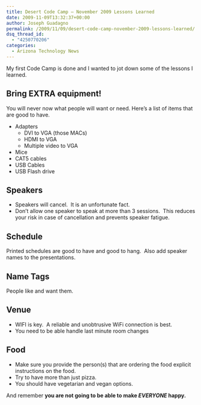 ```yaml
---
title: Desert Code Camp – November 2009 Lessons Learned
date: 2009-11-09T13:32:37+00:00
author: Joseph Guadagno
permalink: /2009/11/09/desert-code-camp-november-2009-lessons-learned/
dsq_thread_id:
  - "4250770206"
categories:
  - Arizona Technology News
---
```

My first Code Camp is done and I wanted to jot down some of the lessons I learned.

## Bring EXTRA equipment!

You will never now what people will want or need. Here’s a list of items that are good to have.

* Adapters
  * DVI to VGA (those MACs)
  * HDMI to VGA
  * Multiple video to VGA
* Mice
* CAT5 cables
* USB Cables
* USB Flash drive

## Speakers

* Speakers will cancel.  It is an unfortunate fact.
* Don’t allow one speaker to speak at more than 3 sessions.  This reduces your risk in case of cancellation and prevents speaker fatigue.

## Schedule

Printed schedules are good to have and good to hang.  Also add speaker names to the presentations.

## Name Tags

People like and want them.

## Venue

* WIFI is key.  A reliable and unobtrusive WiFi connection is best.
* You need to be able handle last minute room changes

## Food

* Make sure you provide the person(s) that are ordering the food explicit instructions on the food.
* Try to have more than just pizza.
* You should have vegetarian and vegan options.

And remember **you are not going to be able to make _EVERYONE_ happy.**